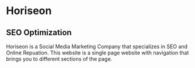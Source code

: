 # Horiseon

## SEO Optimization

Horiseon is a Social Media Marketing Company that specializes in SEO and Online Repuation.  This website is a single page website with navigation
that brings you to different sections of the  page. 
